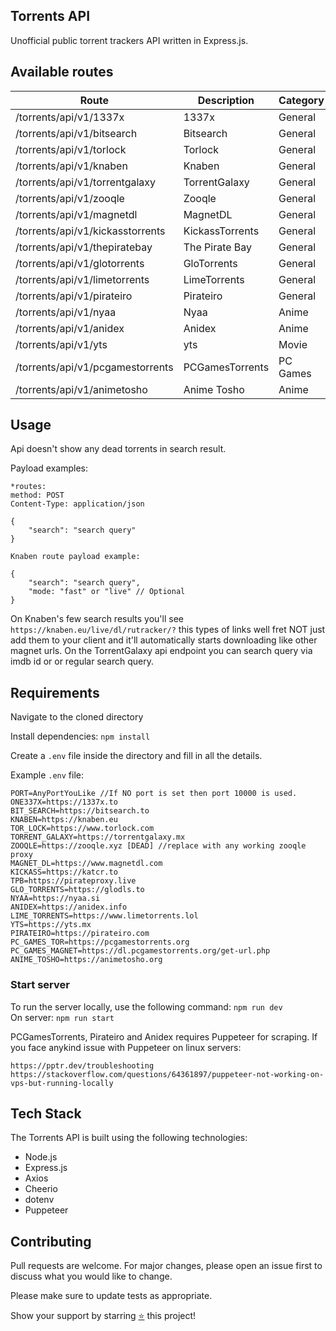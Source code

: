 ## Torrents API

Unofficial public torrent trackers API written in Express.js.

## Available routes

| Route                            | Description     | Category |
| -------------------------------- | --------------- | -------- |
| /torrents/api/v1/1337x           | 1337x           | General  |
| /torrents/api/v1/bitsearch       | Bitsearch       | General  |
| /torrents/api/v1/torlock         | Torlock         | General  |
| /torrents/api/v1/knaben          | Knaben          | General  |
| /torrents/api/v1/torrentgalaxy   | TorrentGalaxy   | General  |
| /torrents/api/v1/zooqle          | Zooqle          | General  |
| /torrents/api/v1/magnetdl        | MagnetDL        | General  |
| /torrents/api/v1/kickasstorrents | KickassTorrents | General  |
| /torrents/api/v1/thepiratebay    | The Pirate Bay  | General  |
| /torrents/api/v1/glotorrents     | GloTorrents     | General  |
| /torrents/api/v1/limetorrents    | LimeTorrents    | General  |
| /torrents/api/v1/pirateiro       | Pirateiro       | General  |
| /torrents/api/v1/nyaa            | Nyaa            | Anime    |
| /torrents/api/v1/anidex          | Anidex          | Anime    |
| /torrents/api/v1/yts             | yts             | Movie    |
| /torrents/api/v1/pcgamestorrents | PCGamesTorrents | PC Games |
| /torrents/api/v1/animetosho      | Anime Tosho     | Anime    |

## Usage

Api doesn't show any dead torrents in search result.

Payload examples:

```
*routes:
method: POST
Content-Type: application/json

{
    "search": "search query"
}

Knaben route payload example:

{
    "search": "search query",
    "mode: "fast" or "live" // Optional
}
```

On Knaben's few search results you'll see
`https://knaben.eu/live/dl/rutracker/?` this types of links
well fret NOT just add them to your client and it'll automatically
starts downloading like other magnet urls.
On the TorrentGalaxy api endpoint you can search query via imdb id or or regular search query.

## Requirements

Navigate to the cloned directory

Install dependencies: `npm install`

Create a `.env` file inside the directory and fill in all the details.

Example `.env` file:

```
PORT=AnyPortYouLike //If NO port is set then port 10000 is used.
ONE337X=https://1337x.to
BIT_SEARCH=https://bitsearch.to
KNABEN=https://knaben.eu
TOR_LOCK=https://www.torlock.com
TORRENT_GALAXY=https://torrentgalaxy.mx
ZOOQLE=https://zooqle.xyz [DEAD] //replace with any working zooqle proxy
MAGNET_DL=https://www.magnetdl.com
KICKASS=https://katcr.to
TPB=https://pirateproxy.live
GLO_TORRENTS=https://glodls.to
NYAA=https://nyaa.si
ANIDEX=https://anidex.info
LIME_TORRENTS=https://www.limetorrents.lol
YTS=https://yts.mx
PIRATEIRO=https://pirateiro.com
PC_GAMES_TOR=https://pcgamestorrents.org
PC_GAMES_MAGNET=https://dl.pcgamestorrents.org/get-url.php
ANIME_TOSHO=https://animetosho.org
```

### Start server

To run the server locally, use the following command: `npm run dev`
<br>On server: `npm run start`

PCGamesTorrents, Pirateiro and Anidex requires Puppeteer for scraping.
If you face anykind issue with Puppeteer on linux servers:

```
https://pptr.dev/troubleshooting
https://stackoverflow.com/questions/64361897/puppeteer-not-working-on-vps-but-running-locally

```

## Tech Stack

The Torrents API is built using the following technologies:

- Node.js
- Express.js
- Axios
- Cheerio
- dotenv
- Puppeteer

## Contributing

Pull requests are welcome. For major changes, please open an issue first
to discuss what you would like to change.

Please make sure to update tests as appropriate.

Show your support by starring [⭐️](https://github.com/joybiswas007/torrents-api/stargazers) this project!
